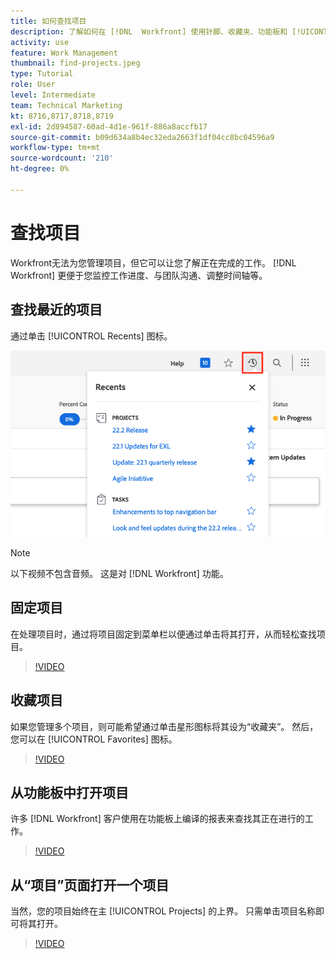 ```yaml
---
title: 如何查找项目
description: 了解如何在 [!DNL  Workfront] 使用针脚、收藏夹、功能板和 [!UICONTROL Projects] 页面。
activity: use
feature: Work Management
thumbnail: find-projects.jpeg
type: Tutorial
role: User
level: Intermediate
team: Technical Marketing
kt: 8716,8717,8718,8719
exl-id: 2d894587-60ad-4d1e-961f-886a8accfb17
source-git-commit: b09d634a8b4ec32eda2663f1df04cc8bc04596a9
workflow-type: tm+mt
source-wordcount: '210'
ht-degree: 0%

---
```


# 查找项目

Workfront无法为您管理项目，但它可以让您了解正在完成的工作。 [!DNL Workfront] 更便于您监控工作进度、与团队沟通、调整时间轴等。

<!---
In this section, you will learn how to:

Find your projects in [!DNL Workfront]
Make your project visible to stakeholders
Find project communications
Use [!DNL Workfront] features when reviewing the task list to monitor project progress
--->

## 查找最近的项目

通过单击 [!UICONTROL Recents] 图标。

![[!UICONTROL Status] 项目标题中展开的字段](assets/recents.png)

>[!NOTE]
>
>以下视频不包含音频。 这是对 [!DNL Workfront] 功能。

## 固定项目

在处理项目时，通过将项目固定到菜单栏以便通过单击将其打开，从而轻松查找项目。

>[!VIDEO](https://video.tv.adobe.com/v/335038/?quality=12)

## 收藏项目

如果您管理多个项目，则可能希望通过单击星形图标将其设为“收藏夹”。 然后，您可以在 [!UICONTROL Favorites] 图标。

>[!VIDEO](https://video.tv.adobe.com/v/335039/?quality=12)


## 从功能板中打开项目

许多 [!DNL Workfront] 客户使用在功能板上编译的报表来查找其正在进行的工作。

>[!VIDEO](https://video.tv.adobe.com/v/335041/?quality=12)


## 从“项目”页面打开一个项目

当然，您的项目始终在主 [!UICONTROL Projects] 的上界。 只需单击项目名称即可将其打开。

>[!VIDEO](https://video.tv.adobe.com/v/335040/?quality=12)

